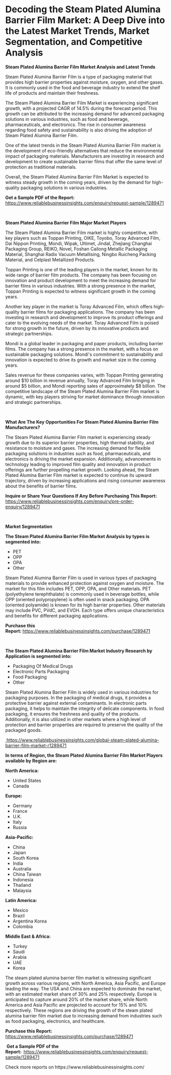 <p><h1>Decoding the Steam Plated Alumina Barrier Film Market: A Deep Dive into the Latest Market Trends, Market Segmentation, and Competitive Analysis</h1></p><p><strong>Steam Plated Alumina Barrier Film Market Analysis and Latest Trends</strong></p>
<p><p>Steam Plated Alumina Barrier Film is a type of packaging material that provides high barrier properties against moisture, oxygen, and other gases. It is commonly used in the food and beverage industry to extend the shelf life of products and maintain their freshness.</p><p>The Steam Plated Alumina Barrier Film Market is experiencing significant growth, with a projected CAGR of 14.5% during the forecast period. This growth can be attributed to the increasing demand for advanced packaging solutions in various industries, such as food and beverage, pharmaceuticals, and electronics. The rise in consumer awareness regarding food safety and sustainability is also driving the adoption of Steam Plated Alumina Barrier Film.</p><p>One of the latest trends in the Steam Plated Alumina Barrier Film market is the development of eco-friendly alternatives that reduce the environmental impact of packaging materials. Manufacturers are investing in research and development to create sustainable barrier films that offer the same level of protection as traditional materials.</p><p>Overall, the Steam Plated Alumina Barrier Film Market is expected to witness steady growth in the coming years, driven by the demand for high-quality packaging solutions in various industries.</p></p>
<p><strong>Get a Sample PDF of the Report:&nbsp;</strong> <a href="https://www.reliablebusinessinsights.com/enquiry/request-sample/1289471">https://www.reliablebusinessinsights.com/enquiry/request-sample/1289471</a></p>
<p>&nbsp;</p>
<p><strong>Steam Plated Alumina Barrier Film Major Market Players</strong></p>
<p><p>The Steam Plated Alumina Barrier Film market is highly competitive, with key players such as Toppan Printing, OIKE, Toyobo, Toray Advanced Film, Dai Nippon Printing, Mondi, Wipak, Ultimet, Jindal, Zhejiang Changhai Packaging Group, REIKO, Novel, Foshan Cailong Metallic Packaging Material, Shanghai Radix Vacuum Metallising, Ningbo Ruicheng Packing Material, and Celplast Metallized Products.</p><p>Toppan Printing is one of the leading players in the market, known for its wide range of barrier film products. The company has been focusing on innovation and product development to meet the increasing demand for barrier films in various industries. With a strong presence in the market, Toppan Printing is expected to witness significant growth in the coming years.</p><p>Another key player in the market is Toray Advanced Film, which offers high-quality barrier films for packaging applications. The company has been investing in research and development to improve its product offerings and cater to the evolving needs of the market. Toray Advanced Film is poised for strong growth in the future, driven by its innovative products and strategic partnerships.</p><p>Mondi is a global leader in packaging and paper products, including barrier films. The company has a strong presence in the market, with a focus on sustainable packaging solutions. Mondi's commitment to sustainability and innovation is expected to drive its growth and market size in the coming years.</p><p>Sales revenue for these companies varies, with Toppan Printing generating around $10 billion in revenue annually, Toray Advanced Film bringing in around $5 billion, and Mondi reporting sales of approximately $8 billion. The competitive landscape of the Steam Plated Alumina Barrier Film market is dynamic, with key players striving for market dominance through innovation and strategic partnerships.</p></p>
<p>&nbsp;</p>
<p><strong>What Are The Key Opportunities For Steam Plated Alumina Barrier Film Manufacturers?</strong></p>
<p><p>The Steam Plated Alumina Barrier Film market is experiencing steady growth due to its superior barrier properties, high thermal stability, and resistance to moisture and gases. The increasing demand for flexible packaging solutions in industries such as food, pharmaceuticals, and electronics is driving the market expansion. Additionally, advancements in technology leading to improved film quality and innovation in product offerings are further propelling market growth. Looking ahead, the Steam Plated Alumina Barrier Film market is expected to continue its upward trajectory, driven by increasing applications and rising consumer awareness about the benefits of barrier films.</p></p>
<p><strong>Inquire or Share Your Questions If Any Before Purchasing This Report:</strong> <a href="https://www.reliablebusinessinsights.com/enquiry/pre-order-enquiry/1289471">https://www.reliablebusinessinsights.com/enquiry/pre-order-enquiry/1289471</a></p>
<p>&nbsp;</p>
<p><strong>Market Segmentation</strong></p>
<p><strong>The Steam Plated Alumina Barrier Film Market Analysis by types is segmented into:</strong></p>
<p><ul><li>PET</li><li>OPP</li><li>OPA</li><li>Other</li></ul></p>
<p><p>Steam Plated Alumina Barrier Film is used in various types of packaging materials to provide enhanced protection against oxygen and moisture. The market for this film includes PET, OPP, OPA, and Other materials. PET (polyethylene terephthalate) is commonly used in beverage bottles, while OPP (oriented polypropylene) is often used in snack packaging. OPA (oriented polyamide) is known for its high barrier properties. Other materials may include PVC, PVdC, and EVOH. Each type offers unique characteristics and benefits for different packaging applications.</p></p>
<p><strong>Purchase this Report:&nbsp;</strong><a href="https://www.reliablebusinessinsights.com/purchase/1289471">https://www.reliablebusinessinsights.com/purchase/1289471</a></p>
<p>&nbsp;</p>
<p><strong>The Steam Plated Alumina Barrier Film Market Industry Research by Application is segmented into:</strong></p>
<p><ul><li>Packaging Of Medical Drugs</li><li>Electronic Parts Packaging</li><li>Food Packaging</li><li>Other</li></ul></p>
<p><p>Steam Plated Alumina Barrier Film is widely used in various industries for packaging purposes. In the packaging of medical drugs, it provides a protective barrier against external contaminants. In electronic parts packaging, it helps to maintain the integrity of delicate components. In food packaging, it ensures the freshness and quality of the products. Additionally, it is also utilized in other markets where a high level of protection and barrier properties are required to preserve the quality of the packaged goods.</p></p>
<p><a href="https://www.reliablebusinessinsights.com/global-steam-plated-alumina-barrier-film-market-r1289471">&nbsp;https://www.reliablebusinessinsights.com/global-steam-plated-alumina-barrier-film-market-r1289471</a></p>
<p><strong>In terms of Region, the Steam Plated Alumina Barrier Film Market Players available by Region are:</strong></p>
<p>
    <p> <strong> North America: </strong>
        <ul>
            <li>United States</li>
            <li>Canada</li>
        </ul>
        </p> 
    <p> <strong> Europe: </strong>
        <ul>
            <li>Germany</li>
            <li>France</li>
            <li>U.K.</li>
            <li>Italy</li>
            <li>Russia</li>
        </ul>
        </p> 
    <p> <strong> Asia-Pacific: </strong>
        <ul>
            <li>China</li>
            <li>Japan</li>
            <li>South Korea</li>
            <li>India</li>
            <li>Australia</li>
            <li>China Taiwan</li>
            <li>Indonesia</li>
            <li>Thailand</li>
            <li>Malaysia</li>
        </ul>
        </p> 
    <p> <strong> Latin America: </strong>
        <ul>
            <li>Mexico</li>
            <li>Brazil</li>
            <li>Argentina Korea</li>
            <li>Colombia</li>
        </ul>
        </p> 
    <p> <strong> Middle East & Africa: </strong>
        <ul>
            <li>Turkey</li>
            <li>Saudi</li>
            <li>Arabia</li>
            <li>UAE</li>
            <li>Korea</li>
        </ul>
    </p>
    </p>
<p><p>The steam plated alumina barrier film market is witnessing significant growth across various regions, with North America, Asia Pacific, and Europe leading the way. The USA and China are expected to dominate the market, with an estimated market share of 30% and 25% respectively. Europe is anticipated to capture around 20% of the market share, while North America and Asia Pacific are projected to account for 15% and 10% respectively. These regions are driving the growth of the steam plated alumina barrier film market due to increasing demand from industries such as food packaging, electronics, and healthcare.</p></p>
<p><strong>Purchase this Report: </strong><a href="https://www.reliablebusinessinsights.com/purchase/1289471">https://www.reliablebusinessinsights.com/purchase/1289471</a></p>
<p>&nbsp;<strong>Get a Sample PDF of the Report:&nbsp;&nbsp;</strong><a href="https://www.reliablebusinessinsights.com/enquiry/request-sample/1289471">https://www.reliablebusinessinsights.com/enquiry/request-sample/1289471</a></p>
<p><strong></strong></p>
<p>Check more reports on https://www.reliablebusinessinsights.com/</p>